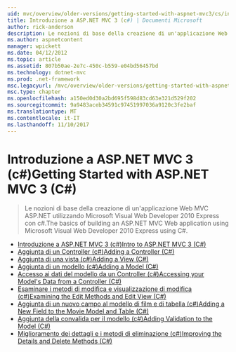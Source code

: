 ```yaml
---
uid: mvc/overview/older-versions/getting-started-with-aspnet-mvc3/cs/index
title: Introduzione a ASP.NET MVC 3 (c#) | Documenti Microsoft
author: rick-anderson
description: Le nozioni di base della creazione di un'applicazione Web MVC ASP.NET utilizzando Microsoft Visual Web Developer 2010 Express con c#.
ms.author: aspnetcontent
manager: wpickett
ms.date: 04/12/2012
ms.topic: article
ms.assetid: 807b50ae-2e7c-450c-b559-e04bd56457bd
ms.technology: dotnet-mvc
ms.prod: .net-framework
msc.legacyurl: /mvc/overview/older-versions/getting-started-with-aspnet-mvc3/cs
msc.type: chapter
ms.openlocfilehash: a150ed0d30a2bd695f598d83cd63e321d529f202
ms.sourcegitcommit: 9a9483aceb34591c97451997036a9120c3fe2baf
ms.translationtype: MT
ms.contentlocale: it-IT
ms.lasthandoff: 11/10/2017
---
```

<a name="getting-started-with-aspnet-mvc-3-c"></a><span data-ttu-id="69155-103">Introduzione a ASP.NET MVC 3 (c#)</span><span class="sxs-lookup"><span data-stu-id="69155-103">Getting Started with ASP.NET MVC 3 (C#)</span></span>
====================
> <span data-ttu-id="69155-104">Le nozioni di base della creazione di un'applicazione Web MVC ASP.NET utilizzando Microsoft Visual Web Developer 2010 Express con c#.</span><span class="sxs-lookup"><span data-stu-id="69155-104">The basics of building an ASP.NET MVC Web application using Microsoft Visual Web Developer 2010 Express using C#.</span></span>


- [<span data-ttu-id="69155-105">Introduzione a ASP.NET MVC 3 (c#)</span><span class="sxs-lookup"><span data-stu-id="69155-105">Intro to ASP.NET MVC 3 (C#)</span></span>](intro-to-aspnet-mvc-3.md)
- [<span data-ttu-id="69155-106">Aggiunta di un Controller (c#)</span><span class="sxs-lookup"><span data-stu-id="69155-106">Adding a Controller (C#)</span></span>](adding-a-controller.md)
- [<span data-ttu-id="69155-107">Aggiunta di una vista (c#)</span><span class="sxs-lookup"><span data-stu-id="69155-107">Adding a View (C#)</span></span>](adding-a-view.md)
- [<span data-ttu-id="69155-108">Aggiunta di un modello (c#)</span><span class="sxs-lookup"><span data-stu-id="69155-108">Adding a Model (C#)</span></span>](adding-a-model.md)
- [<span data-ttu-id="69155-109">Accesso ai dati del modello da un Controller (c#)</span><span class="sxs-lookup"><span data-stu-id="69155-109">Accessing your Model's Data from a Controller (C#)</span></span>](accessing-your-models-data-from-a-controller.md)
- [<span data-ttu-id="69155-110">Esaminare i metodi di modifica e visualizzazione di modifica (c#)</span><span class="sxs-lookup"><span data-stu-id="69155-110">Examining the Edit Methods and Edit View (C#)</span></span>](examining-the-edit-methods-and-edit-view.md)
- [<span data-ttu-id="69155-111">Aggiunta di un nuovo campo al modello di film e di tabella (c#)</span><span class="sxs-lookup"><span data-stu-id="69155-111">Adding a New Field to the Movie Model and Table (C#)</span></span>](adding-a-new-field.md)
- [<span data-ttu-id="69155-112">Aggiunta della convalida per il modello (c#)</span><span class="sxs-lookup"><span data-stu-id="69155-112">Adding Validation to the Model (C#)</span></span>](adding-validation-to-the-model.md)
- [<span data-ttu-id="69155-113">Miglioramento dei dettagli e i metodi di eliminazione (c#)</span><span class="sxs-lookup"><span data-stu-id="69155-113">Improving the Details and Delete Methods (C#)</span></span>](improving-the-details-and-delete-methods.md)
